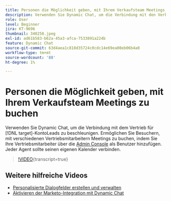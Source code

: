 ```yaml
---
title: Personen die Möglichkeit geben, mit Ihrem Verkaufsteam Meetings zu buchen
description: Verwenden Sie Dynamic Chat, um die Verbindung mit den Verkäufen für [!DNL target] Konto-Leads zu beschleunigen.
role: User
level: Beginner
jira: KT-9696
thumbnail: 340258.jpeg
exl-id: ad61b583-b62a-45a3-afca-7533891a224b
feature: Dynamic Chat
source-git-commit: 63d4aea1c818d35724c0cdc14e69ea00eb06b4a0
workflow-type: tm+mt
source-wordcount: '88'
ht-degree: 1%

---
```


# Personen die Möglichkeit geben, mit Ihrem Verkaufsteam Meetings zu buchen

Verwenden Sie Dynamic Chat, um die Verbindung mit dem Vertrieb für [!DNL target]-KontoLeads zu beschleunigen. Ermöglichen Sie Besuchern, mit verschiedenen Vertriebsmitarbeitern Meetings zu buchen, indem Sie Ihre Vertriebsmitarbeiter über die [Admin Console](https://adminconsole.adobe.com/) als Benutzer hinzufügen. Jeder Agent sollte seinen eigenen Kalender verbinden.

>[!VIDEO](https://video.tv.adobe.com/v/340258/?quality=12&learn=on){transcript=true}

## Weitere hilfreiche Videos

* [Personalisierte Dialogfelder erstellen und verwalten](dialogue-management.md)
* [Aktivieren der Marketo-Integration mit Dynamic Chat](marketo-integration.md)
